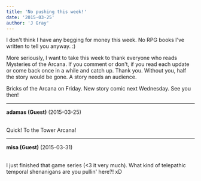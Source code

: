 ```yaml
---
title: 'No pushing this week!'
date: '2015-03-25'
author: 'J Gray'
---
```


<p>I don't think I have any begging for money this week. No RPG books I've written to tell you anyway. :)</p><p>More seriously, I want to take this week to thank everyone who reads Mysteries of the Arcana. If you comment or don't, if you read each update or come back once in a while and catch up. Thank you. Without you, half the story would be gone. A story needs an audience.</p><p>Bricks of the Arcana on Friday. New story comic next Wednesday. See you then!</p>

---
**adamas (Guest)** (2015-03-25)

<br> Quick! To the Tower Arcana!<br>

---
**misa (Guest)** (2015-03-31)

<br> I just finished that game series (&lt;3 it very much). What kind of telepathic temporal shenanigans are you pullin' here?! xD

